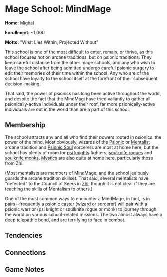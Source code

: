 # Mage School: MindMage
**Home**: [Mighal](../../Cities/Mighal.md)

**Enrollment**: ~1,000

**Motto**: "What Lies Within, Projected Without"

This school is one of the most difficult to enter, remain, or thrive, as this school focuses not on arcane traditions, but on psionic traditions. They keep careful distance from the other mage schools, and any who wish to leave the school after being admitted undergo careful psionic surgery to edit their memories of their time within the school. Any who are of the school have loyalty to the school itself at the forefront of their subsequent decision-making.

That said, the power of psionics has long been active throughout the world, and despite the fact that the MindMagi have tried valiantly to gather all psionically-active individuals under their roof, far more psionically-active individuals are out in the world than are a part of this school.


## Membership
The school attracts any and all who find their powers rooted in psionics, the power of the mind. Most obviously, wizards of the [Psionic](../../Classes/Wizard/Psionics.md) or [Mentalist](../../Classes/Wizard/Mentalism.md) arcane tradition and [Psionic Soul](../../Classes/Sorcerer/PsionicSoul.md) sorcerers are most at home here, but the school has plenty of room for [psi knights](../../Classes/Fighter/PsiKnight.md) fighters, [soulknife rogues](../../Classes/Rogue/Soulknife.md) and [soulknife monks](../../Classes/Monk/SoulKnife.md). [Mystics](../../Classes/Mystic.md) are also quite at home here, particularly those from Zhi.

(Most mentalists are members of MindMage, and the school jealously guards the arcane tradition skillset. That said, several mentalists have "defected" to the Council of Seers in [Zhi](../../Nations/Zhi.md), though it is not clear if they are teaching the skills of Mentalism to others.)

One of the most common ways to encounter a MindMage, in fact, is in pairs--frequently a psionic caster (wizard or sorcerer) will pair with a psionic warrior (psi knight or soulknife rogue or monk) to journey through the world on various school-related missions. The two almost always have a deep [telepathic bond](../../Classes/Feats.md#telepathic-bond), and are terrifying to face in combat.

## Tendencies

## Connections

## Game Notes

